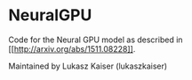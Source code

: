 # NeuralGPU
Code for the Neural GPU model as described
in [[http://arxiv.org/abs/1511.08228]].

Maintained by Lukasz Kaiser (lukaszkaiser)
